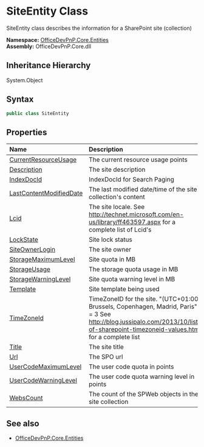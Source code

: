 # SiteEntity Class
 SiteEntity class describes the information for a SharePoint site (collection)   

**Namespace:** [OfficeDevPnP.Core.Entities](OfficeDevPnP.Core.Entities.md)  
**Assembly:** OfficeDevPnP.Core.dll  
## Inheritance Hierarchy
System.Object  
## Syntax
```C#
public class SiteEntity
```
## Properties
|**Name**|**Description**|
|:-----|:-----|
| [CurrentResourceUsage](OfficeDevPnP.Core.Entities.SiteEntity.CurrentResourceUsage.md) | The current resource usage points
| [Description](OfficeDevPnP.Core.Entities.SiteEntity.Description.md) | The site description
| [IndexDocId](OfficeDevPnP.Core.Entities.SiteEntity.IndexDocId.md) | IndexDocId for Search Paging
| [LastContentModifiedDate](OfficeDevPnP.Core.Entities.SiteEntity.LastContentModifiedDate.md) | The last modified date/time of the site collection's content
| [Lcid](OfficeDevPnP.Core.Entities.SiteEntity.Lcid.md) | The site locale. See http://technet.microsoft.com/en-us/library/ff463597.aspx for a complete list of Lcid's
| [LockState](OfficeDevPnP.Core.Entities.SiteEntity.LockState.md) | Site lock status
| [SiteOwnerLogin](OfficeDevPnP.Core.Entities.SiteEntity.SiteOwnerLogin.md) | The site owner
| [StorageMaximumLevel](OfficeDevPnP.Core.Entities.SiteEntity.StorageMaximumLevel.md) | Site quota in MB
| [StorageUsage](OfficeDevPnP.Core.Entities.SiteEntity.StorageUsage.md) | The storage quota usage in MB
| [StorageWarningLevel](OfficeDevPnP.Core.Entities.SiteEntity.StorageWarningLevel.md) | Site quota warning level in MB
| [Template](OfficeDevPnP.Core.Entities.SiteEntity.Template.md) | Site template being used
| [TimeZoneId](OfficeDevPnP.Core.Entities.SiteEntity.TimeZoneId.md) | TimeZoneID for the site. "(UTC+01:00) Brussels, Copenhagen, Madrid, Paris" = 3 See http://blog.jussipalo.com/2013/10/list-of-sharepoint-timezoneid-values.html for a complete list
| [Title](OfficeDevPnP.Core.Entities.SiteEntity.Title.md) | The site title
| [Url](OfficeDevPnP.Core.Entities.SiteEntity.Url.md) | The SPO url
| [UserCodeMaximumLevel](OfficeDevPnP.Core.Entities.SiteEntity.UserCodeMaximumLevel.md) | The user code quota in points
| [UserCodeWarningLevel](OfficeDevPnP.Core.Entities.SiteEntity.UserCodeWarningLevel.md) | The user code quota warning level in points
| [WebsCount](OfficeDevPnP.Core.Entities.SiteEntity.WebsCount.md) | The count of the SPWeb objects in the site collection
## See also
- [OfficeDevPnP.Core.Entities](OfficeDevPnP.Core.Entities.md)
